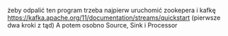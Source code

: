 żeby odpalić ten program trzeba najpierw uruchomić zookepera i kafkę
https://kafka.apache.org/11/documentation/streams/quickstart (pierwsze dwa kroki z tąd)
A potem osobno Source, Sink i Processor